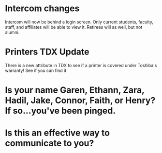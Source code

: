 # Intercom changes
Intercom will now be behind a login screen. Only current students, faculty, staff, and affiliates will be able to view it. Retirees will as well, but not alumni.

# Printers TDX Update
There is a new attribute in TDX to see if a printer is covered under Toshiba's warranty! See if you can find it

# Is your name Garen, Ethann, Zara, Hadil, Jake, Connor, Faith, or Henry? If so...you've been pinged.

# Is this an effective way to communicate to you?
